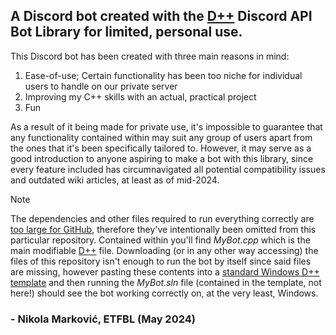 ## A Discord bot created with the **[D++](https://dpp.dev/) Discord API Bot Library** for limited, personal use.

This Discord bot has been created with three main reasons in mind:
1) Ease-of-use; Certain functionality has been too niche for individual users to handle on our private server
2) Improving my C++ skills with an actual, practical project
3) Fun

As a result of it being made for private use, it's impossible to guarantee that any functionality contained within may suit any group of users apart from the ones that it's been specifically tailored to. However, it may serve as a good introduction to anyone aspiring to make a bot with this library, since every feature included has circumnavigated all potential compatibility issues and outdated wiki articles, at least as of mid-2024.

> [!NOTE]
> The dependencies and other files required to run everything correctly are [too large for GitHub](https://docs.github.com/en/repositories/working-with-files/managing-large-files/about-git-large-file-storage), therefore they've intentionally been omitted from this particular repository. Contained within you'll find _MyBot.cpp_ which is the main modifiable [D++](https://dpp.dev/) file. Downloading (or in any other way accessing) the files of this repository isn't enough to run the bot by itself since said files are missing, however pasting these contents into a [standard Windows D++ template](https://github.com/brainboxdotcc/windows-bot-template) and then running the _MyBot.sln_ file (contained in the template, not here!) should see the bot working correctly on, at the very least, Windows.

### - Nikola Marković, ETFBL (May 2024)